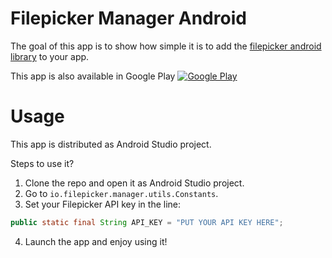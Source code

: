 Filepicker Manager Android
==========================

The goal of this app is to show how simple it is to add the [filepicker android library](https://github.com/Ink/filepicker-android) to your app.

This app is also available in Google Play
[![Google Play](http://developer.android.com/images/brand/en_generic_rgb_wo_45.png)](https://play.google.com/store/apps/details?id=io.filepicker.manager)

Usage
=====
This app is distributed as Android Studio project.

Steps to use it?
1. Clone the repo and open it as Android Studio project.
2. Go to `io.filepicker.manager.utils.Constants`.
3. Set your Filepicker API key in the line:

```java
public static final String API_KEY = "PUT YOUR API KEY HERE";
```

4. Launch the app and enjoy using it!